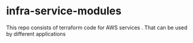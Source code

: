 # infra-service-modules
This repo consists of terraform code for AWS services . That can be used by different applications
